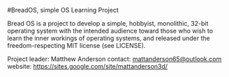 #BreadOS, simple OS Learning Project

Bread OS is a project to develop a simple, hobbyist, monolithic, 32-bit
operating system with the intended audience toward those who wish to learn the
inner workings of operating systems, and released under the freedom-respecting
MIT license (see LICENSE).

Project leader: Matthew Anderson
contact: mattanderson65@outlook.com
website: https://sites.google.com/site/mattanderson3d/
